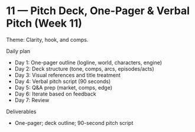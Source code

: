 # 11 — Pitch Deck, One-Pager & Verbal Pitch (Week 11)

Theme: Clarity, hook, and comps.

Daily plan
- Day 1: One-pager outline (logline, world, characters, engine)
- Day 2: Deck structure (tone, comps, arcs, episodes/acts)
- Day 3: Visual references and title treatment
- Day 4: Verbal pitch script (90 seconds)
- Day 5: Q&A prep (market, comps, edge)
- Day 6: Iterate based on feedback
- Day 7: Review

Deliverables
- One-pager; deck outline; 90-second pitch script
